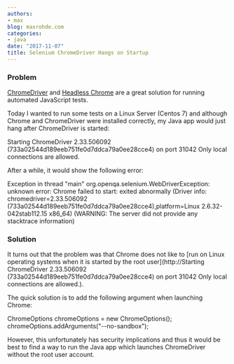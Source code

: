 ```yaml
---
authors:
- max
blog: maxrohde.com
categories:
- java
date: "2017-11-07"
title: Selenium ChromeDriver Hangs on Startup
---
```


### Problem

[ChromeDriver](https://github.com/SeleniumHQ/selenium/wiki/ChromeDriver) and [Headless Chrome](https://developers.google.com/web/updates/2017/04/headless-chrome) are a great solution for running automated JavaScript tests.

Today I wanted to run some tests on a Linux Server (Centos 7) and although Chrome and ChromeDriver were installed correctly, my Java app would just hang after ChromeDriver is started:

Starting ChromeDriver 2.33.506092 (733a02544d189eeb751fe0d7ddca79a0ee28cce4) on port 31042
Only local connections are allowed.

After a while, it would show the following error:

Exception in thread "main" org.openqa.selenium.WebDriverException: unknown error: Chrome failed to start: exited abnormally
(Driver info: chromedriver=2.33.506092 (733a02544d189eeb751fe0d7ddca79a0ee28cce4),platform=Linux 2.6.32-042stab112.15 x86_64) (WARNING: The server did not provide any stacktrace information)

### Solution

It turns out that the problem was that Chrome does not like to [run on Linux operating systems when it is started by the root user](http://Starting ChromeDriver 2.33.506092 (733a02544d189eeb751fe0d7ddca79a0ee28cce4) on port 31042 Only local connections are allowed.).

The quick solution is to add the following argument when launching Chrome:

ChromeOptions chromeOptions = new ChromeOptions();
chromeOptions.addArguments("--no-sandbox");

However, this unfortunately has security implications and thus it would be best to find a way to run the Java app which launches ChromeDriver without the root user account.

